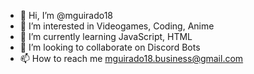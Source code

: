 - 👋 Hi, I’m @mguirado18
- 👀 I’m interested in Videogames, Coding, Anime
- 🌱 I’m currently learning JavaScript, HTML
- 💞️ I’m looking to collaborate on Discord Bots
- 📫 How to reach me mguirado18.business@gmail.com

<!---
mguirado18/mguirado18 is a ✨ special ✨ repository because its `README.md` (this file) appears on your GitHub profile.
You can click the Preview link to take a look at your changes.
--->
